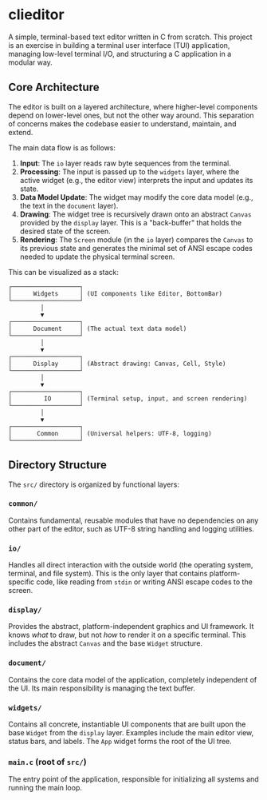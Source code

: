 # clieditor

A simple, terminal-based text editor written in C from scratch. This project is an exercise in building a terminal user interface (TUI) application, managing low-level terminal I/O, and structuring a C application in a modular way.

## Core Architecture

The editor is built on a layered architecture, where higher-level components depend on lower-level ones, but not the other way around. This separation of concerns makes the codebase easier to understand, maintain, and extend.

The main data flow is as follows:
1.  **Input**: The `io` layer reads raw byte sequences from the terminal.
2.  **Processing**: The input is passed up to the `widgets` layer, where the active widget (e.g., the editor view) interprets the input and updates its state.
3.  **Data Model Update**: The widget may modify the core data model (e.g., the text in the `document` layer).
4.  **Drawing**: The widget tree is recursively drawn onto an abstract `Canvas` provided by the `display` layer. This is a "back-buffer" that holds the desired state of the screen.
5.  **Rendering**: The `Screen` module (in the `io` layer) compares the `Canvas` to its previous state and generates the minimal set of ANSI escape codes needed to update the physical terminal screen.

This can be visualized as a stack:

```
┌───────────────────┐
│      Widgets      │ (UI components like Editor, BottomBar)
└───────────────────┘
         │
         ▼
┌───────────────────┐
│      Document     │ (The actual text data model)
└───────────────────┘
         │
         ▼
┌───────────────────┐
│      Display      │ (Abstract drawing: Canvas, Cell, Style)
└───────────────────┘
         │
         ▼
┌───────────────────┐
│         IO        │ (Terminal setup, input, and screen rendering)
└───────────────────┘
         │
         ▼
┌───────────────────┐
│       Common      │ (Universal helpers: UTF-8, logging)
└───────────────────┘
```

## Directory Structure

The `src/` directory is organized by functional layers:

### `common/`
Contains fundamental, reusable modules that have no dependencies on any other part of the editor, such as UTF-8 string handling and logging utilities.

### `io/`
Handles all direct interaction with the outside world (the operating system, terminal, and file system). This is the only layer that contains platform-specific code, like reading from `stdin` or writing ANSI escape codes to the screen.

### `display/`
Provides the abstract, platform-independent graphics and UI framework. It knows *what* to draw, but not *how* to render it on a specific terminal. This includes the abstract `Canvas` and the base `Widget` structure.

### `document/`
Contains the core data model of the application, completely independent of the UI. Its main responsibility is managing the text buffer.

### `widgets/`
Contains all concrete, instantiable UI components that are built upon the base `Widget` from the `display` layer. Examples include the main editor view, status bars, and labels. The `App` widget forms the root of the UI tree.

### `main.c` (root of `src/`)
The entry point of the application, responsible for initializing all systems and running the main loop.
